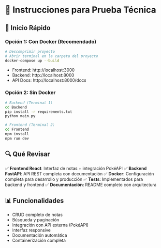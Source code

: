 # 📝 Instrucciones para Prueba Técnica

## 🚀 Inicio Rápido

### Opción 1: Con Docker (Recomendado)
```bash
# Descomprimir proyecto
# Abrir terminal en la carpeta del proyecto
docker-compose up --build
```
- Frontend: http://localhost:3000
- Backend: http://localhost:8000
- API Docs: http://localhost:8000/docs

### Opción 2: Sin Docker
```bash
# Backend (Terminal 1)
cd Backend
pip install -r requirements.txt
python main.py

# Frontend (Terminal 2)
cd Frontend
npm install
npm run dev
```

## 🔍 Qué Revisar

✅ **Frontend React**: Interfaz de notas + integración PokéAPI
✅ **Backend FastAPI**: API REST completa con documentación
✅ **Docker**: Configuración completa para desarrollo y producción
✅ **Tests**: Implementados para backend y frontend
✅ **Documentación**: README completo con arquitectura

## 📊 Funcionalidades

- CRUD completo de notas
- Búsqueda y paginación
- Integración con API externa (PokéAPI)
- Interfaz responsive
- Documentación automática
- Containerización completa